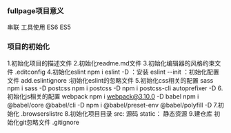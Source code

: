 ### fullpage项目意义
  串联  工具使用 ES6 ES5

### 项目的初始化
  1.初始化项目的描述文件
  2.初始化readme.md文件
  3.初始化编辑器的风格约束文件 .editconfig
  4.初始化eslint
     npm i eslint -D  ：安装
     eslint --init    ：初始化配置文件
     add.eslintignore :初始化eslint的忽略文件
  5.初始化css相关的配置
    sass
      npm i sass -D
    postcss
      npm i postcss -D
      npm i postcss-cli autoprefixer -D
  6.初始化js相关的配置
    webpack
      npm i webpack@3.10.0 -D
    babel
      npm i @babel/core @babel/cli -D
      npm i @babel/preset-env @babel/polyfill -D
  7.初始化 .browserslistrc
  8.初始化项目目录
      src:     源码
      static： 静态资源
  9.建仓库
      初始化git忽略文件 .gitignore
